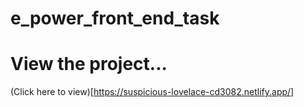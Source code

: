# e_power_front_end_task

# View the project...
(Click here to view)[https://suspicious-lovelace-cd3082.netlify.app/]
